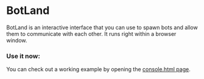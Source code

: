 # BotLand

BotLand is an interactive interface that you can use to spawn bots and allow them to communicate with each other.
It runs right within a browser window.

### Use it now:
You can check out a working example by opening the [console.html page](https://samm.github.io/botland/console.html).
